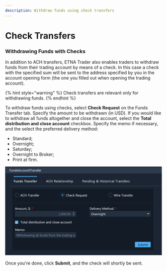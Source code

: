 ```yaml
---
description: Withdraw funds using check transfers
---
```


# Check Transfers

### Withdrawing Funds with Checks

In addition to ACH transfers, ETNA Trader also enables traders to withdraw funds from their trading account by means of a check. In this case a check with the specified sum will be sent to the address specified by you in the account opening form \(the one you filled out when opening the trading account\).

{% hint style="warning" %}
Check transfers are relevant only for withdrawing funds.
{% endhint %}

To withdraw funds using checks, select **Check Request** on the Funds Transfer tab. Specify the amount to be withdrawn \(in USD\). If you would like to withdraw all funds altogether and close the account, select the **Total distribution and close account** checkbox. Specify the memo if necessary, and the select the preferred delivery method:

* Standard;
* Overnight;
* Saturday;
* Overnight to Broker;
* Print at firm.

![](../../../../../.gitbook/assets/screenshot-2020-03-04-at-17.04.07.png)

Once you're done, click **Submit**, and the check will shortly be sent.

